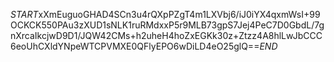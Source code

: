 $START$xXmEuguoGHAD4SCn3u4rQXpPZgT4m1LXVbj6/iJ0iYX4qxmWsI+99OCKCK550PAu3zXUD1sNLK1ruRMdxxP5r9MLB73gpS7Jej4PeC7D0GbdL/7gnXrcaIkcjwD9D1/JQW42CMs+h2uheH4hoZxEGKk30z+Ztzz4A8hlLwJbCCC6eoUhCXldYNpeWTCPVMXE0QFlyEPO6wDiLD4eO25glQ==$END$